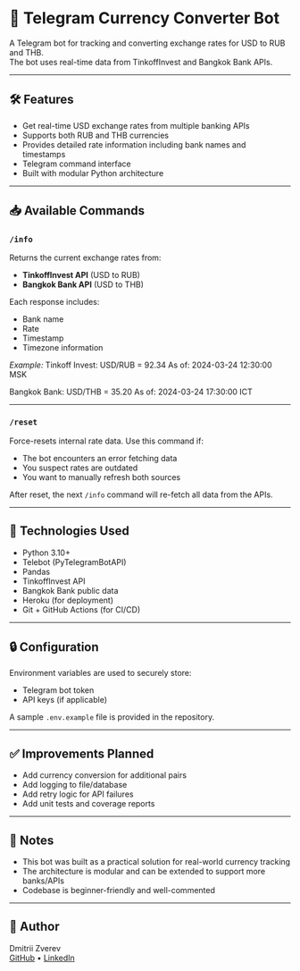 # 💬 Telegram Currency Converter Bot

A Telegram bot for tracking and converting exchange rates for USD to RUB and THB.  
The bot uses real-time data from TinkoffInvest and Bangkok Bank APIs.

---

## 🛠 Features

- Get real-time USD exchange rates from multiple banking APIs
- Supports both RUB and THB currencies
- Provides detailed rate information including bank names and timestamps
- Telegram command interface
- Built with modular Python architecture

---

## 📥 Available Commands

### `/info`
Returns the current exchange rates from:
- **TinkoffInvest API** (USD to RUB)
- **Bangkok Bank API** (USD to THB)

Each response includes:
- Bank name
- Rate
- Timestamp
- Timezone information

_Example:_
Tinkoff Invest: USD/RUB = 92.34 As of: 2024-03-24 12:30:00 MSK

Bangkok Bank: USD/THB = 35.20 As of: 2024-03-24 17:30:00 ICT

---

### `/reset`
Force-resets internal rate data. Use this command if:
- The bot encounters an error fetching data
- You suspect rates are outdated
- You want to manually refresh both sources

After reset, the next `/info` command will re-fetch all data from the APIs.

---

## 🔧 Technologies Used

- Python 3.10+
- Telebot (PyTelegramBotAPI)
- Pandas
- TinkoffInvest API
- Bangkok Bank public data
- Heroku (for deployment)
- Git + GitHub Actions (for CI/CD)

---

## 🔒 Configuration

Environment variables are used to securely store:
- Telegram bot token
- API keys (if applicable)

A sample `.env.example` file is provided in the repository.

---

## ✅ Improvements Planned

- Add currency conversion for additional pairs
- Add logging to file/database
- Add retry logic for API failures
- Add unit tests and coverage reports

---

## 📍 Notes

- This bot was built as a practical solution for real-world currency tracking
- The architecture is modular and can be extended to support more banks/APIs
- Codebase is beginner-friendly and well-commented

---

## 👤 Author

Dmitrii Zverev  
[GitHub](https://github.com/ZverevDmitriyZDV) • [LinkedIn](https://linkedin.com/in/zverevdmitriy)
